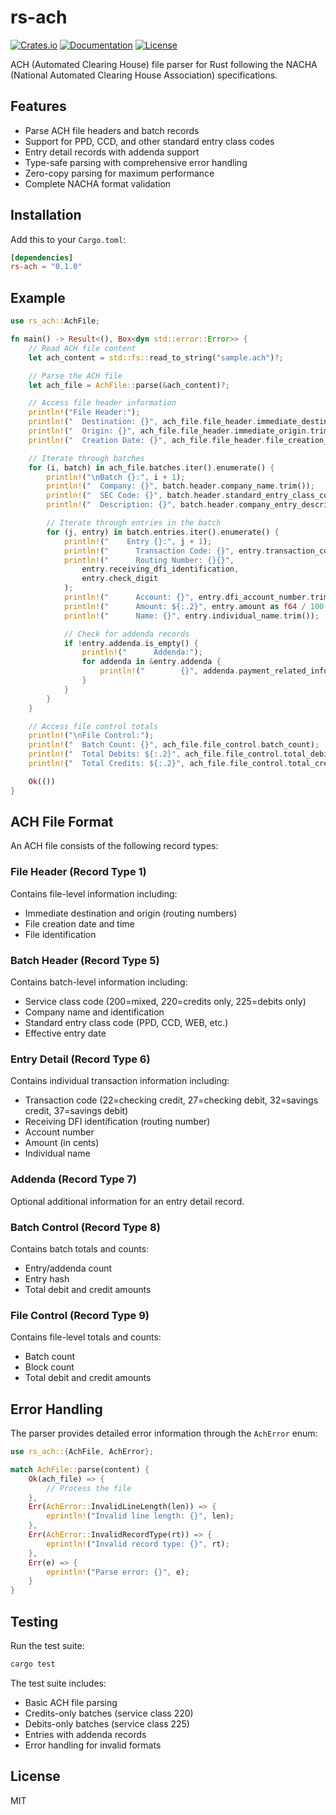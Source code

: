 # rs-ach

[![Crates.io](https://img.shields.io/crates/v/rs-ach)](https://crates.io/crates/rs-ach)
[![Documentation](https://docs.rs/rs-ach/badge.svg)](https://docs.rs/rs-ach)
[![License](https://img.shields.io/crates/l/rs-ach)](LICENSE)

ACH (Automated Clearing House) file parser for Rust following the NACHA (National Automated Clearing House Association) specifications.

## Features

- Parse ACH file headers and batch records
- Support for PPD, CCD, and other standard entry class codes
- Entry detail records with addenda support
- Type-safe parsing with comprehensive error handling
- Zero-copy parsing for maximum performance
- Complete NACHA format validation

## Installation

Add this to your `Cargo.toml`:

```toml
[dependencies]
rs-ach = "0.1.0"
```
## Example

```rust
use rs_ach::AchFile;

fn main() -> Result<(), Box<dyn std::error::Error>> {
    // Read ACH file content
    let ach_content = std::fs::read_to_string("sample.ach")?;

    // Parse the ACH file
    let ach_file = AchFile::parse(&ach_content)?;

    // Access file header information
    println!("File Header:");
    println!("  Destination: {}", ach_file.file_header.immediate_destination.trim());
    println!("  Origin: {}", ach_file.file_header.immediate_origin.trim());
    println!("  Creation Date: {}", ach_file.file_header.file_creation_date);

    // Iterate through batches
    for (i, batch) in ach_file.batches.iter().enumerate() {
        println!("\nBatch {}:", i + 1);
        println!("  Company: {}", batch.header.company_name.trim());
        println!("  SEC Code: {}", batch.header.standard_entry_class_code);
        println!("  Description: {}", batch.header.company_entry_description.trim());

        // Iterate through entries in the batch
        for (j, entry) in batch.entries.iter().enumerate() {
            println!("    Entry {}:", j + 1);
            println!("      Transaction Code: {}", entry.transaction_code);
            println!("      Routing Number: {}{}",
                entry.receiving_dfi_identification,
                entry.check_digit
            );
            println!("      Account: {}", entry.dfi_account_number.trim());
            println!("      Amount: ${:.2}", entry.amount as f64 / 100.0);
            println!("      Name: {}", entry.individual_name.trim());

            // Check for addenda records
            if !entry.addenda.is_empty() {
                println!("      Addenda:");
                for addenda in &entry.addenda {
                    println!("        {}", addenda.payment_related_information.trim());
                }
            }
        }
    }

    // Access file control totals
    println!("\nFile Control:");
    println!("  Batch Count: {}", ach_file.file_control.batch_count);
    println!("  Total Debits: ${:.2}", ach_file.file_control.total_debit_amount as f64 / 100.0);
    println!("  Total Credits: ${:.2}", ach_file.file_control.total_credit_amount as f64 / 100.0);

    Ok(())
}
```

## ACH File Format

An ACH file consists of the following record types:

### File Header (Record Type 1)

Contains file-level information including:
- Immediate destination and origin (routing numbers)
- File creation date and time
- File identification

### Batch Header (Record Type 5)

Contains batch-level information including:
- Service class code (200=mixed, 220=credits only, 225=debits only)
- Company name and identification
- Standard entry class code (PPD, CCD, WEB, etc.)
- Effective entry date

### Entry Detail (Record Type 6)

Contains individual transaction information including:
- Transaction code (22=checking credit, 27=checking debit, 32=savings credit, 37=savings debit)
- Receiving DFI identification (routing number)
- Account number
- Amount (in cents)
- Individual name

### Addenda (Record Type 7)

Optional additional information for an entry detail record.

### Batch Control (Record Type 8)

Contains batch totals and counts:
- Entry/addenda count
- Entry hash
- Total debit and credit amounts

### File Control (Record Type 9)

Contains file-level totals and counts:
- Batch count
- Block count
- Total debit and credit amounts

## Error Handling

The parser provides detailed error information through the `AchError` enum:

```rust
use rs_ach::{AchFile, AchError};

match AchFile::parse(content) {
    Ok(ach_file) => {
        // Process the file
    },
    Err(AchError::InvalidLineLength(len)) => {
        eprintln!("Invalid line length: {}", len);
    },
    Err(AchError::InvalidRecordType(rt)) => {
        eprintln!("Invalid record type: {}", rt);
    },
    Err(e) => {
        eprintln!("Parse error: {}", e);
    }
}
```

## Testing

Run the test suite:

```bash
cargo test
```

The test suite includes:
- Basic ACH file parsing
- Credits-only batches (service class 220)
- Debits-only batches (service class 225)
- Entries with addenda records
- Error handling for invalid formats

## License

MIT
